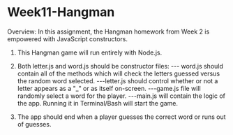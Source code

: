 # Week11-Hangman

Overview: In this assignment, the Hangman homework from Week 2 is empowered with JavaScript constructors.

1. This Hangman game will run entirely with Node.js.

2. Both letter.js and word.js should be constructor files:
--- word.js should contain all of the methods which will check the letters guessed versus the random word selected.
---letter.js should control whether or not a letter appears as a "_" or as itself on-screen.
---game.js file will randomly select a word for the player.
---main.js will contain the logic of the app. Running it in Terminal/Bash will start the game.

3. The app should end when a player guesses the correct word or runs out of guesses.